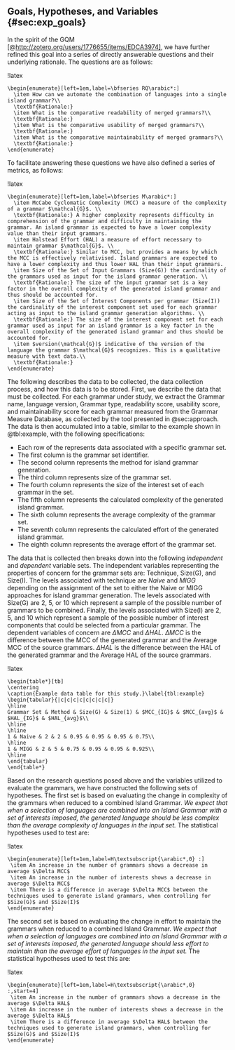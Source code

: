 ## Goals, Hypotheses, and Variables {#sec:exp_goals}

In the spirit of the GQM [@http://zotero.org/users/1776655/items/EDCA3974], we have further refined this goal into a series of directly answerable questions and their underlying rationale. The questions are as follows:

!latex
~~~~~~
\begin{enumerate}[left=1em,label=\bfseries RQ\arabic*:]
  \item How can we automate the combination of languages into a single island grammar?\\
  \textbf{Rationale:}
  \item What is the comparative readability of merged grammars?\\
  \textbf{Rationale:}
  \item What is the comparative usability of merged grammars?\\
  \textbf{Rationale:}
  \item What is the comparative maintainability of merged grammars?\\
  \textbf{Rationale:}
\end{enumerate}
~~~~~~

To facilitate answering these questions we have also defined a series of metrics, as follows:

!latex
~~~~~~
\begin{enumerate}[left=1em,label=\bfseries M\arabic*:]
  \item McCabe Cyclomatic Complexity (MCC) a measure of the complexity of a grammar $\mathcal{G}$. \\
  \textbf{Rationale:} A higher complexity represents difficulty in comprehension of the grammar and difficulty in maintaining the grammar. An island grammar is expected to have a lower complexity value than their input grammars.
  \item Halstead Effort (HAL) a measure of effort necessary to maintain grammar $\mathcal{G}$. \\
  \textbf{Rationale:} Similar to MCC, but provides a means by which the MCC is effectively relativised. Island grammars are expected to have a lower complexity and thus lower HAL than their input grammars.
  \item Size of the Set of Input Grammars (Size(G)) the cardinality of the grammars used as input for the island grammar generation. \\
  \textbf{Rationale:} The size of the input grammar set is a key factor in the overall complexity of the generated island grammar and thus should be accounted for.
  \item Size of the Set of Interest Components per grammar (Size(I)) the cardinality of the interest component set used for each grammar acting as input to the island grammar generation algorithms. \\
  \textbf{Rationale:} The size of the interest component set for each grammar used as input for an island grammar is a key factor in the overall complexity of the generated island grammar and thus should be accounted for.
  \item $version(\mathcal{G})$ indicative of the version of the language the grammar $\mathcal{G}$ recognizes. This is a qualitative measure with text data.\\
  \textbf{Rationale:}
\end{enumerate}
~~~~~~

The following describes the data to be collected, the data collection process, and how this data is to be stored.
First, we describe the data that must be collected. For each grammar under study, we extract the Grammar name, language version,
Grammar type, readability score, usability score, and maintainability score for each grammar measured from the Grammar Measure Database, as collected by the tool presented in @sec:approach. The data is then accumulated into a table, similar to the example shown in @tbl:example, with the following specifications:

* Each row of the represents data associated with a specific grammar set.
* The first column is the grammar set identifier.
* The second column represents the method for island grammar generation.
* The third column represents size of the grammar set.
* The fourth column represents the size of the interest set of each grammar in the set.
* The fifth column represents the calculated complexity of the generated island grammar.
* The sixth column represents the average complexity of the grammar set.
* The seventh column represents the calculated effort of the generated island grammar.
* The eighth column represents the average effort of the grammar set.

The data that is collected then breaks down into the following *independent* and *dependent* variable sets. The independent variables representing the properties of concern for the grammar sets are: Technique, Size(G), and Size(I). The levels associated with technique are *Naive* and *MIGG* depending on the assignment of the set to either the Naive or MIGG approaches for island grammar generation. The levels associated with Size(G) are 2, 5, or 10 which represent a sample of the possible number of grammars to be combined. Finally, the levels associated with Size(I) are 2, 5, and 10 which represent a sample of the possible number of interest components that could be selected from a particular grammar. The dependent variables of concern are $\Delta MCC$ and $\Delta HAL$. $\Delta MCC$ is the difference between the MCC of the generated grammar and the Average MCC of the source grammars. $\Delta HAL$ is the difference between the HAL of the generated grammar and the Average HAL of the source grammars.

!latex
~~~~~~~~~~~~~~~~~~~~~~~~~~~~~~~~~~~~~~~~~~~~~~~~~~~~~~~~~~~~~~~~~~~~~~
\begin{table*}[tb]
\centering
\caption{Example data table for this study.}\label{tbl:example}
\begin{tabular}{|c|c|c|c|c|c|c|c|}
\hline
Grammar Set & Method & Size(G) & Size(1) & $MCC_{IG}$ & $MCC_{avg}$ & $HAL_{IG}$ & $HAL_{avg}$\\
\hline
\hline
1 & Naive & 2 & 2 & 0.95 & 0.95 & 0.95 & 0.75\\
\hline
1 & MIGG & 2 & 5 & 0.75 & 0.95 & 0.95 & 0.925\\
\hline
\end{tabular}
\end{table*}
~~~~~~~~~~~~~~~~~~~~~~~~~~~~~~~~~~~~~~~~~~~~~~~~~~~~~~~~~~~~~~~~~~~~~~

Based on the research questions posed above and the variables utilized to evaluate the grammars, we have constructed the following sets of hypotheses. The first set is based on evaluating the change in complexity of the grammars when reduced to a combined Island Grammar. *We expect that when a selection of languages are combined into an Island Grammar with a set of interests imposed, the generated language should be less complex than the average complexity of languages in the input set.* The statistical hypotheses used to test are:

!latex
~~~
\begin{enumerate}[left=1em,label=H\textsubscript{\arabic*,0} :]
 \item An increase in the number of grammars shows a decrease in average $\Delta MCC$
 \item An increase in the number of interests shows a decrease in average $\Delta MCC$
 \item There is a difference in average $\Delta MCC$ between the techniques used to generate island grammars, when controlling for $Size(G)$ and $Size(I)$
\end{enumerate}
~~~

The second set is based on evaluating the change in effort to maintain the grammars when reduced to a combined Island Grammar. *We expect that when a selection of languages are combined into an Island Grammar with a set of interests imposed, the generated language should less effort to maintain than the average effort of languages in the input set.* The statistical hypotheses used to test this are:

!latex
~~~
\begin{enumerate}[left=1em,label=H\textsubscript{\arabic*,0} :,start=4]
 \item An increase in the number of grammars shows a decrease in the average $\Delta HAL$
 \item An increase in the number of interests shows a decrease in the average $\Delta HAL$
 \item There is a difference in average $\Delta HAL$ between the techniques used to generate island grammars, when controlling for $Size(G)$ and $Size(I)$
\end{enumerate}
~~~
